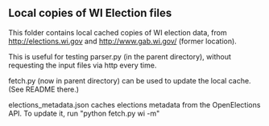 ## Local copies of WI Election files

This folder contains local cached copies of WI election data,
from http://elections.wi.gov and http://www.gab.wi.gov/ (former location).

This is useful for testing parser.py (in the parent directory),
without requesting the input files via http every time.

fetch.py (now in parent directory) can be used to update the local cache. (See README there.)

elections_metadata.json caches elections metadata from the OpenElections API.
To update it, run "python fetch.py wi -m"
